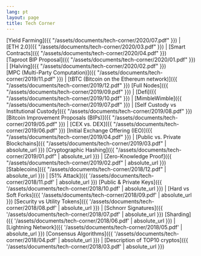 ```yaml
---
lang: pt
layout: page
title: Tech Corner
---
```

[Yield Farming]({{ "/assets/documents/tech-corner/2020/07.pdf" }}) |  
[ETH 2.0]({{ "/assets/documents/tech-corner/2020/03.pdf" }}) | [Smart Contracts]({{ "/assets/documents/tech-corner/2020/04.pdf" }})  
[Taproot BIP Proposal]({{ "/assets/documents/tech-corner/2020/01.pdf" }}) |  [Halving]({{ "/assets/documents/tech-corner/2020/02.pdf" }})  
[MPC (Multi-Party Computation)]({{ "/assets/documents/tech-corner/2019/11.pdf" }}) |  [tBTC (Bitcoin on the Ethereum network)]({{ "/assets/documents/tech-corner/2019/12.pdf" }}) 
[Full Nodes]({{ "/assets/documents/tech-corner/2019/09.pdf" }}) |  [Defi]({{ "/assets/documents/tech-corner/2019/10.pdf" }}) | 
[MimbleWimble]({{ "/assets/documents/tech-corner/2019/07.pdf" }}) |  [Self Custody vs Institutional Custody]({{ "/assets/documents/tech-corner/2019/08.pdf" }}) 
[Bitcoin Improvement Proposals (BIPs)]({{ "/assets/documents/tech-corner/2019/05.pdf" }}) |  [CEX vs. DEX]({{ "/assets/documents/tech-corner/2019/06.pdf" }}) 
[Initial Exchange Offering (IEO)]({{ "/assets/documents/tech-corner/2019/04.pdf" }}) | [Public vs. Private Blockchains]({{ "/assets/documents/tech-corner/2019/03.pdf" | absolute_url }})
[Cryptographic Hashing]({{ "/assets/documents/tech-corner/2019/01.pdf" | absolute_url }}) | [Zero-Knowledge Proof]({{ "/assets/documents/tech-corner/2019/02.pdf" | absolute_url }})
[Stablecoins]({{ "/assets/documents/tech-corner/2018/12.pdf" | absolute_url }}) | [51% Attack]({{ '/assets/documents/tech-corner/2018/11.pdf' | absolute_url }})
[Public & Private Keys]({{ '/assets/documents/tech-corner/2018/10.pdf' | absolute_url }})  | [Hard vs Soft Forks]({{ '/assets/documents/tech-corner/2018/09.pdf' | absolute_url }})
[Security vs Utility Tokens]({{ '/assets/documents/tech-corner/2018/08.pdf' | absolute_url }}) | [Schnorr Signatures]({{ '/assets/documents/tech-corner/2018/07.pdf' | absolute_url }})
[Sharding]({{ '/assets/documents/tech-corner/2018/06.pdf' | absolute_url }}) | [Lightning Network]({{ '/assets/documents/tech-corner/2018/05.pdf' | absolute_url }})
[Consensus Algorithms]({{ '/assets/documents/tech-corner/2018/04.pdf' | absolute_url }}) | [Description of TOP10 cryptos]({{ '/assets/documents/tech-corner/2018/03.pdf' | absolute_url }})

